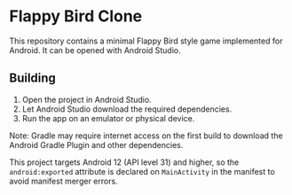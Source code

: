 # Flappy Bird Clone

This repository contains a minimal Flappy Bird style game implemented for Android.
It can be opened with Android Studio.

## Building

1. Open the project in Android Studio.
2. Let Android Studio download the required dependencies.
3. Run the app on an emulator or physical device.

Note: Gradle may require internet access on the first build to download the
Android Gradle Plugin and other dependencies.

This project targets Android 12 (API level 31) and higher, so the
`android:exported` attribute is declared on `MainActivity` in the manifest to
avoid manifest merger errors.
